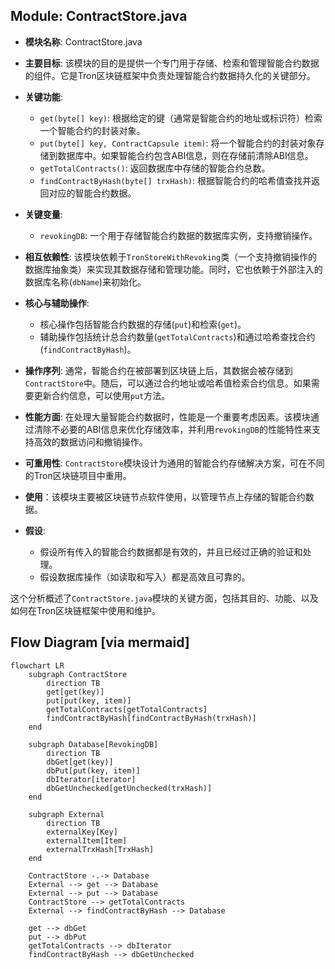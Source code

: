 ## Module: ContractStore.java
- **模块名称**: ContractStore.java

- **主要目标**: 该模块的目的是提供一个专门用于存储、检索和管理智能合约数据的组件。它是Tron区块链框架中负责处理智能合约数据持久化的关键部分。

- **关键功能**:
  - `get(byte[] key)`: 根据给定的键（通常是智能合约的地址或标识符）检索一个智能合约的封装对象。
  - `put(byte[] key, ContractCapsule item)`: 将一个智能合约的封装对象存储到数据库中。如果智能合约包含ABI信息，则在存储前清除ABI信息。
  - `getTotalContracts()`: 返回数据库中存储的智能合约总数。
  - `findContractByHash(byte[] trxHash)`: 根据智能合约的哈希值查找并返回对应的智能合约数据。

- **关键变量**:
  - `revokingDB`: 一个用于存储智能合约数据的数据库实例，支持撤销操作。

- **相互依赖性**: 该模块依赖于`TronStoreWithRevoking`类（一个支持撤销操作的数据库抽象类）来实现其数据存储和管理功能。同时，它也依赖于外部注入的数据库名称(`dbName`)来初始化。

- **核心与辅助操作**:
  - 核心操作包括智能合约数据的存储(`put`)和检索(`get`)。
  - 辅助操作包括统计总合约数量(`getTotalContracts`)和通过哈希查找合约(`findContractByHash`)。

- **操作序列**: 通常，智能合约在被部署到区块链上后，其数据会被存储到`ContractStore`中。随后，可以通过合约地址或哈希值检索合约信息。如果需要更新合约信息，可以使用`put`方法。

- **性能方面**: 在处理大量智能合约数据时，性能是一个重要考虑因素。该模块通过清除不必要的ABI信息来优化存储效率，并利用`revokingDB`的性能特性来支持高效的数据访问和撤销操作。

- **可重用性**: `ContractStore`模块设计为通用的智能合约存储解决方案，可在不同的Tron区块链项目中重用。

- **使用**：该模块主要被区块链节点软件使用，以管理节点上存储的智能合约数据。

- **假设**:
  - 假设所有传入的智能合约数据都是有效的，并且已经过正确的验证和处理。
  - 假设数据库操作（如读取和写入）都是高效且可靠的。

这个分析概述了`ContractStore.java`模块的关键方面，包括其目的、功能、以及如何在Tron区块链框架中使用和维护。
## Flow Diagram [via mermaid]
```mermaid
flowchart LR
    subgraph ContractStore
        direction TB
        get[get(key)]
        put[put(key, item)]
        getTotalContracts[getTotalContracts]
        findContractByHash[findContractByHash(trxHash)]
    end

    subgraph Database[RevokingDB]
        direction TB
        dbGet[get(key)]
        dbPut[put(key, item)]
        dbIterator[iterator]
        dbGetUnchecked[getUnchecked(trxHash)]
    end

    subgraph External
        direction TB
        externalKey[Key]
        externalItem[Item]
        externalTrxHash[TrxHash]
    end

    ContractStore -.-> Database
    External --> get --> Database
    External --> put --> Database
    ContractStore --> getTotalContracts
    External --> findContractByHash --> Database

    get --> dbGet
    put --> dbPut
    getTotalContracts --> dbIterator
    findContractByHash --> dbGetUnchecked
```
